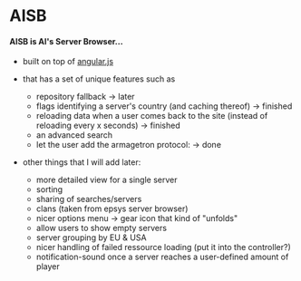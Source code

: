 AISB
====

#### AISB is AI's Server Browser...
* built on top of [angular.js](http://angularjs.org/)
* that has a set of unique features such as
  * repository fallback -> later
  * flags identifying a server's country (and caching thereof) -> finished
  * reloading data when a user comes back to the site (instead of reloading every x seconds) -> finished
  * an advanced search 
  * let the user add the armagetron protocol: -> done
     
* other things that I will add later:
  * more detailed view for a single server
  * sorting
  * sharing of searches/servers
  * clans (taken from epsys server browser)
  * nicer options menu -> gear icon that kind of "unfolds"
  * allow users to show empty servers
  * server grouping by EU & USA
  * nicer handling of failed ressource loading (put it into the controller?)
  * notification-sound once a server reaches a user-defined amount of player
